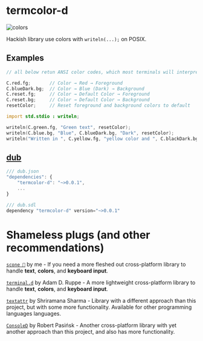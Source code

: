 # termcolor-d

![colors](https://i.imgur.com/kF3nEc9.png)

Hackish library use colors with `writeln(...);` on POSIX.

## Examples

```d
// all below retun ANSI color codes, which most terminals will interpret correctly

C.red.fg;       // Color → Red → Foreground
C.blueDark.bg;  // Color → Blue (Dark) → Background
C.reset.fg;     // Color → Default Color → Foreground
C.reset.bg;     // Color → Default Color → Background
resetColor;     // Reset foreground and background colors to default
```

```d
import std.stdio : writeln;

writeln(C.green.fg, "Green text", resetColor);
writeln(C.blue.bg, "Blue", C.blueDark.bg, "Dark", resetColor);
writeln("Written in ", C.yellow.fg, "yellow color and ", C.blackDark.bg, "dark background", resetColor, "!");
```

## [dub](https://code.dlang.org/download)

```js
/// dub.json
"dependencies": {
    "termcolor-d": "~>0.0.1",
    ...
}
```

```js
/// dub.sdl
dependency "termcolor-d" version="~>0.0.1"
```

# Shameless plugs (and other recommendations)

[`scone 🍞`](https://github.com/vladdeSV/scone) by me - If you need a more fleshed out cross-platform library to handle **text**, **colors**, and **keyboard input**.

[`terminal.d`](https://github.com/adamdruppe/arsd/blob/master/terminal.d) by Adam D. Ruppe - A more lightweight cross-platform library to handle **text**, **colors**, and **keyboard input**.

[`textattr`](https://github.com/jamadagni/textattr/) by Shriramana Sharma - Library with a different approach than this project, but with some more functionality. Available for other programming languages languages.

[`ConsoleD`](https://github.com/robik/ConsoleD) by Robert Pasińsk - Another cross-platform library with yet another approach than this project, and also has more functionality.
